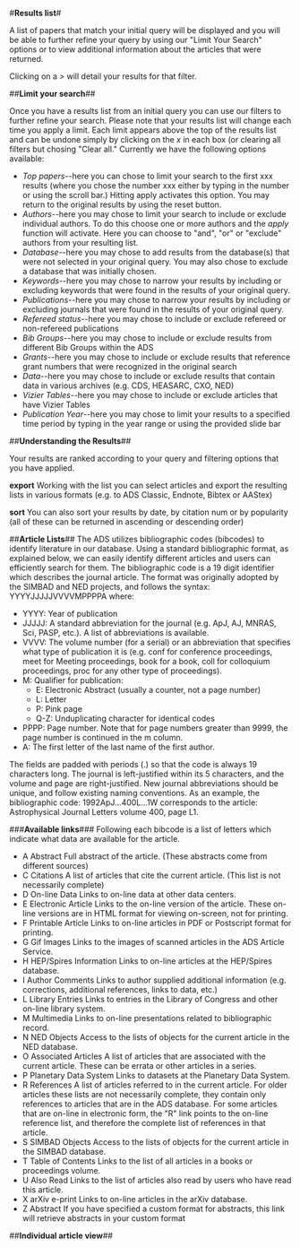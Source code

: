 #**Results list**#

A list of papers that match your initial query will be displayed and you will be able to further refine your query by using our "Limit Your Search" options or to view additional information about the articles that were returned.

Clicking on a   *>*   will detail your results for that filter.

##**Limit your search**##

Once you have a results list from an initial query you can use our filters to further refine your search.  Please note that your results list will change each time you apply a limit.  Each limit appears above the top of the results list and can be undone simply by clicking on the *x* in each box (or clearing all filters but chosing "Clear all."  Currently we have the following options available:

  * *Top papers*--here you can chose to limit your search to the first xxx results (where you chose the number xxx either by typing in the number or using the scroll bar.)  Hitting apply activates this option.  You may return to the original results by using the reset button.
  * *Authors*--here you may chose to limit your search to include or exclude individual authors.  To do this choose one or more authors and the *apply* function will activate.  Here you can choose to "and", "or" or "exclude" authors from your resulting list. 
  * *Database*--here you may chose to add results from the database(s) that were not selected in your original query.  You may also chose to exclude a database that was initially chosen.  
  * *Keywords*--here you may chose to narrow your results by including or excluding keywords that were found in the results of your original query.  
  * *Publications*--here you may chose to narrow your results by including or excluding journals that were found in the results of your original query. 
  * *Refereed status*--here you may chose to include or exclude refereed or non-refereed publications
  * *Bib Groups*--here you may chose to include or exclude results from different Bib Groups within the ADS
  * *Grants*--here you may chose to include or exclude results that reference grant numbers that were recognized in the original search
  * *Data*--here you may chose to include or exclude results that contain data in various archives (e.g. CDS, HEASARC, CXO, NED)
  * *Vizier Tables*--here you may chose to include or exclude articles that have Vizier Tables
  * *Publication Year*--here you may chose to limit your results to a specified time period by typing in the year range or using the provided slide bar

##**Understanding the Results**##

Your results are ranked according to your query and filtering options that you have applied.

**export** Working with the list you can select articles and export the resulting lists in various formats (e.g. to ADS Classic, Endnote, Bibtex or AAStex)

**sort**  You can also sort your results by date, by citation num or by popularity (all of these can be returned in ascending or descending order)

##**Article Lists**##
The ADS utilizes bibliographic codes (bibcodes) to identify literature in our database.  Using a standard bibliographic format, as explained below, we can easily identify different articles and users can efficiently search for them.
The bibliographic code is a 19 digit identifier which describes the journal article. The format was originally adopted by the SIMBAD and NED projects, and follows the syntax: 
YYYYJJJJJVVVVMPPPPA where: 

 * YYYY: Year of publication 
 * JJJJJ: A standard abbreviation for the journal (e.g. ApJ, AJ, MNRAS, Sci, PASP, etc.). A list of abbreviations is available. 
 * VVVV: The volume number (for a serial) or an abbreviation that specifies what type of publication it is (e.g. conf for conference proceedings, meet for Meeting proceedings, book for a book, coll for colloquium proceedings, proc for any other type of proceedings). 
 * M: Qualifier for publication:
    * E: Electronic Abstract (usually a counter, not a page number)
    * L: Letter
    * P: Pink page
   * Q-Z: Unduplicating character for identical codes 
 * PPPP: Page number. Note that for page numbers greater than 9999, the page number is continued in the m column. 
 * A: The first letter of the last name of the first author. 

The fields are padded with periods (.) so that the code is always 19 characters long. The journal is left-justified within its 5 characters, and the volume and page are right-justified. New journal abbreviations should be unique, and follow existing naming conventions. As an example, the bibliographic code: 
1992ApJ...400L...1W corresponds to the article: Astrophysical Journal Letters volume 400, page L1. 

###**Available links**###
Following each bibcode is a list of letters which indicate what data are available for the article.  

 * A	 Abstract	 Full abstract of the article. (These abstracts come from different sources)
 * C	 Citations	 A list of articles that cite the current article. (This list is not necessarily complete)
 * D	 On-line Data	 Links to on-line data at other data centers.
 * E	 Electronic Article	 Links to the on-line version of the article. These on-line versions are in HTML format for viewing on-screen, not for printing.
 * F	 Printable Article	 Links to on-line articles in PDF or Postscript format for printing.
 * G	 Gif Images	 Links to the images of scanned articles in the ADS Article Service.
 * H	 HEP/Spires Information	 Links to on-line articles at the HEP/Spires database.
 * I	 Author Comments	 Links to author supplied additional information (e.g. corrections, additional references, links to data, etc.)
 * L	 Library Entries	 Links to entries in the Library of Congress and other on-line library system.
 * M	 Multimedia	 Links to on-line presentations related to bibliographic record.
 * N	 NED Objects	 Access to the lists of objects for the current article in the NED database.
 * O	 Associated Articles	 A list of articles that are associated with the current article. These can be errata or other articles in a series.
 * P	 Planetary Data System	 Links to datasets at the Planetary Data System.
 * R	 References	 A list of articles referred to in the current article. For older articles these lists are not necessarily complete, they contain only references to articles that are in the ADS database. For some articles that are on-line in electronic form, the "R" link points to the on-line reference list, and therefore the complete list of references in that article.
 * S	 SIMBAD Objects	 Access to the lists of objects for the current article in the SIMBAD database.
 * T	 Table of Contents	 Links to the list of all articles in a books or proceedings volume.
 * U	 Also Read	 Links to the list of articles also read by users who have read this article.
 * X	 arXiv e-print	 Links to on-line articles in the arXiv database.
 * Z	 Abstract	 If you have specified a custom format for abstracts, this link will retrieve abstracts in your custom format


##**Individual article view**##


